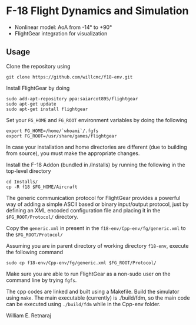 # F-18 Flight Dynamics and Simulation

- Nonlinear model: AoA from -14° to +90°
- FlightGear integration for visualization

## Usage
Clone the repository using
```
git clone https://github.com/willcmc/f18-env.git
```

Install FlightGear by doing
```
sudo add-apt-repository ppa:saiarcot895/flightgear
sudo apt-get update
sudo apt-get install flightgear
```
Set your `FG_HOME` and `FG_ROOT` environment variables by doing the following
```
export FG_HOME=/home/`whoami`/.fgfs
export FG_ROOT=/usr/share/games/flightgear
```
In case your installation and home directories are different (due to building from source), you must make the appropriate changes.

Install the F-18 Addon (bundled in /Installs) by running the following in the top-level directory
```
cd Installs/
cp -R f18 $FG_HOME/Aircraft
```
The generic communication protocol for FlightGear provides a powerful way of adding a simple ASCII based or binary input/output protocol, just by defining an XML encoded configuration file and placing it in the `$FG_ROOT/Protocol/` directory.

Copy the `generic.xml` in present in the `f18-env/Cpp-env/fg/generic.xml` to the `$FG_ROOT/Protocol/`

Assuming you are in parent directory of working directory `f18-env`, execute the following command
```
sudo cp f18-env/Cpp-env/fg/generic.xml $FG_ROOT/Protocol/
```
Make sure you are able to run FlightGear as a non-sudo user on the command line by trying `fgfs`.

The cpp codes are linked and built using a Makefile. Build the simulator using `make`.
The main executable (currently) is ./build/fdm, so the main code can be executed using `./build/fdm` while in the Cpp-env folder.

William E. Retnaraj
